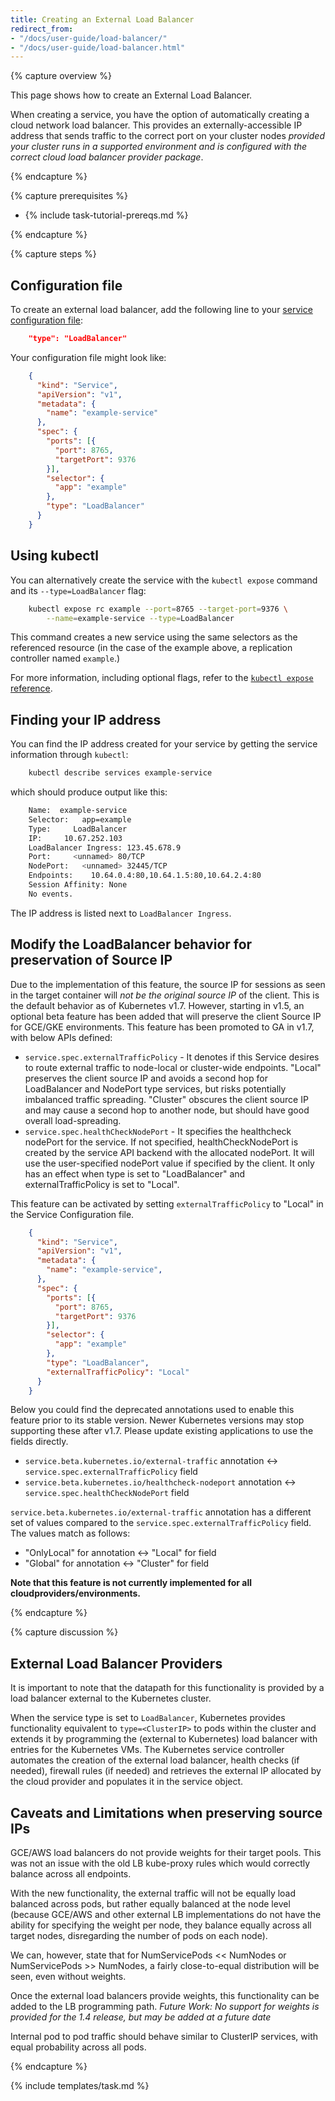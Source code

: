 ```yaml
---
title: Creating an External Load Balancer
redirect_from:
- "/docs/user-guide/load-balancer/"
- "/docs/user-guide/load-balancer.html"
---
```



{% capture overview %}

This page shows how to create an External Load Balancer.

When creating a service, you have the option of automatically creating a
cloud network load balancer. This provides an
externally-accessible IP address that sends traffic to the correct port on your
cluster nodes _provided your cluster runs in a supported environment and is configured with the correct cloud load balancer provider package_.

{% endcapture %}

{% capture prerequisites %}

* {% include task-tutorial-prereqs.md %}

{% endcapture %}

{% capture steps %}

## Configuration file

To create an external load balancer, add the following line to your
[service configuration file](/docs/user-guide/services/operations/#service-configuration-file):

```json
    "type": "LoadBalancer"
```

Your configuration file might look like:

```json
    {
      "kind": "Service",
      "apiVersion": "v1",
      "metadata": {
        "name": "example-service"
      },
      "spec": {
        "ports": [{
          "port": 8765,
          "targetPort": 9376
        }],
        "selector": {
          "app": "example"
        },
        "type": "LoadBalancer"
      }
    }
```

## Using kubectl

You can alternatively create the service with the `kubectl expose` command and
its `--type=LoadBalancer` flag:

```bash
    kubectl expose rc example --port=8765 --target-port=9376 \
        --name=example-service --type=LoadBalancer
```

This command creates a new service using the same selectors as the referenced
resource (in the case of the example above, a replication controller named
`example`.)

For more information, including optional flags, refer to the
[`kubectl expose` reference](/docs/user-guide/kubectl/v1.6/#expose).

## Finding your IP address

You can find the IP address created for your service by getting the service
information through `kubectl`:

```bash
    kubectl describe services example-service
```

which should produce output like this:

```bash
    Name:  example-service
    Selector:   app=example
    Type:     LoadBalancer
    IP:     10.67.252.103
    LoadBalancer Ingress: 123.45.678.9
    Port:     <unnamed> 80/TCP
    NodePort:   <unnamed> 32445/TCP
    Endpoints:    10.64.0.4:80,10.64.1.5:80,10.64.2.4:80
    Session Affinity: None
    No events.
```

The IP address is listed next to `LoadBalancer Ingress`.

## Modify the LoadBalancer behavior for preservation of Source IP

Due to the implementation of this feature, the source IP for sessions as seen in the target
container will *not be the original source IP* of the client. This is the default behavior as
of Kubernetes v1.7. However, starting in v1.5, an optional beta feature has been added that
will preserve the client Source IP for GCE/GKE environments. This feature has been promoted
to GA in v1.7, with below APIs defined:

* `service.spec.externalTrafficPolicy` - It denotes if this Service desires to route
external traffic to node-local or cluster-wide endpoints. "Local" preserves the client
source IP and avoids a second hop for LoadBalancer and NodePort type services, but risks
potentially imbalanced traffic spreading. "Cluster" obscures the client source IP and
may cause a second hop to another node, but should have good overall load-spreading.
* `service.spec.healthCheckNodePort` - It specifies the healthcheck nodePort for the
service. If not specified, healthCheckNodePort is created by the service API backend
with the allocated nodePort. It will use the user-specified nodePort value if specified
by the client. It only has an effect when type is set to "LoadBalancer" and
externalTrafficPolicy is set to "Local".

This feature can be activated by setting `externalTrafficPolicy` to "Local" in the
Service Configuration file.

```json
    {
      "kind": "Service",
      "apiVersion": "v1",
      "metadata": {
        "name": "example-service",
      },
      "spec": {
        "ports": [{
          "port": 8765,
          "targetPort": 9376
        }],
        "selector": {
          "app": "example"
        },
        "type": "LoadBalancer",
        "externalTrafficPolicy": "Local"
      }
    }
```

Below you could find the deprecated annotations used to enable this feature
prior to its stable version. Newer Kubernetes versions may stop supporting these
after v1.7. Please update existing applications to use the fields directly.

* `service.beta.kubernetes.io/external-traffic` annotation <-> `service.spec.externalTrafficPolicy` field
* `service.beta.kubernetes.io/healthcheck-nodeport` annotation <-> `service.spec.healthCheckNodePort` field

`service.beta.kubernetes.io/external-traffic` annotation has a different set of values
compared to the `service.spec.externalTrafficPolicy` field. The values match as follows:

* "OnlyLocal" for annotation <-> "Local" for field
* "Global" for annotation <-> "Cluster" for field

**Note that this feature is not currently implemented for all cloudproviders/environments.**


{% endcapture %}

{% capture discussion %}

## External Load Balancer Providers

It is important to note that the datapath for this functionality is provided by a load balancer external to the Kubernetes cluster.

When the service type is set to `LoadBalancer`, Kubernetes provides functionality equivalent to `type=<ClusterIP>` to pods within the cluster and extends it by programming the (external to Kubernetes) load balancer with entries for the Kubernetes VMs. The Kubernetes service controller automates the creation of the external load balancer, health checks (if needed), firewall rules (if needed) and retrieves the external IP allocated by the cloud provider and populates it in the service object.

## Caveats and Limitations when preserving source IPs

GCE/AWS load balancers do not provide weights for their target pools. This was not an issue with the old LB
kube-proxy rules which would correctly balance across all endpoints.

With the new functionality, the external traffic will not be equally load balanced across pods, but rather
equally balanced at the node level (because GCE/AWS and other external LB implementations do not have the ability
for specifying the weight per node, they balance equally across all target nodes, disregarding the number of
pods on each node).

We can, however, state that for NumServicePods << NumNodes or NumServicePods >> NumNodes, a fairly close-to-equal
distribution will be seen, even without weights.

Once the external load balancers provide weights, this functionality can be added to the LB programming path.
*Future Work: No support for weights is provided for the 1.4 release, but may be added at a future date*

Internal pod to pod traffic should behave similar to ClusterIP services, with equal probability across all pods.

{% endcapture %}

{% include templates/task.md %}
